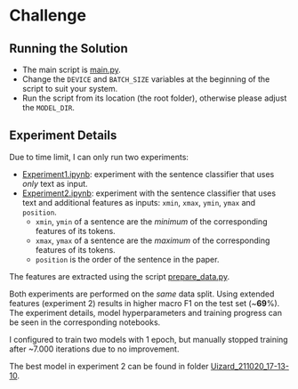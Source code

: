 # Challenge

## Running the Solution
- The main script is [main.py](../main.py).
- Change the ``DEVICE`` and ``BATCH_SIZE`` variables at the beginning of the script to suit your system.
- Run the script from its location (the root folder), otherwise please adjust the ``MODEL_DIR``. 

## Experiment Details

Due to time limit, I can only run two experiments:

- [Experiment1.ipynb](Experiment1.ipynb): experiment with the sentence classifier that uses *only* text as input.
- [Experiment2.ipynb](Experiment2.ipynb): experiment with the sentence classifier that uses text and additional features
  as inputs: ``xmin``, ``xmax``, ``ymin``, ``ymax`` and ``position``.
    - ``xmin``, ``ymin`` of a sentence are the *minimum* of the corresponding features of its tokens.
    - ``xmax``, ``ymax`` of a sentence are the *maximum* of the corresponding features of its tokens.
    - ``position`` is the order of the sentence in the paper.

The features are extracted using the script [prepare_data.py](../prepare_data.py).

Both experiments are performed on the *same* data split. Using extended features (experiment 2) results in higher macro
F1 on the test set (~**69**%). The experiment details, model hyperparameters and training progress can be seen in the
corresponding notebooks.

I configured to train two models with 1 epoch, but manually stopped training after ~7.000 iterations due to no
improvement.

The best model in experiment 2 can be found in folder [Uizard_211020_17-13-10](Uizard_211020_17-13-10).
